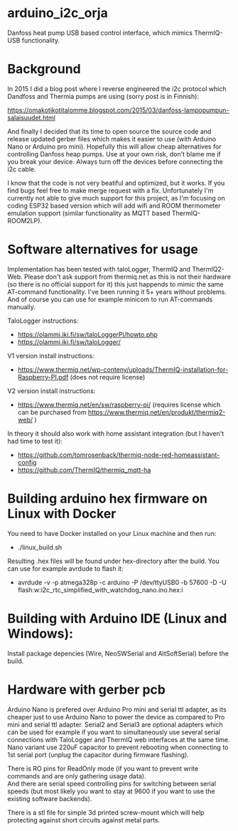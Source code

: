 # arduino_i2c_orja
Danfoss heat pump USB based control interface, which mimics ThermIQ-USB functionality.

# Background

In 2015 I did a blog post where I reverse engineered the i2c protocol which Dandfoss and Thermia pumps are using (sorry post is in Finnish):

https://omakotikotitalomme.blogspot.com/2015/03/danfoss-lampopumpun-salaisuudet.html    

And finally I decided that its time to open source the source code and release updated gerber files which makes it easier to use (with Arduino Nano or Arduino pro mini). Hopefully this will allow cheap alternatives for controlling Danfoss heap pumps. Use at your own risk, don't blame me if you break your device. Always turn off the devices before connecting the i2c cable.    

I know that the code is not very beatiful and optimized, but it works. If you find bugs feel free to make merge request with a fix. Unfortunately I'm currently not able to give much support for this project, as I'm focusing on coding ESP32 based version which will add wifi and ROOM thermometer emulation support (similar functionality as MQTT based ThermIQ-ROOM2LP).

# Software alternatives for usage

Implementation has been tested with taloLogger, ThermIQ and ThermIQ2-Web. Please don't ask support from thermiq.net as this is not their hardware (so there is no official support for it) this just happends to mimic the same AT-command functionality. I've been running it 5+ years without problems. And of course you can use for example minicom to run AT-commands manually.

TaloLogger instructions:    
- https://olammi.iki.fi/sw/taloLoggerPi/howto.php     
- https://olammi.iki.fi/sw/taloLogger/

V1 version install instructions:    
- https://www.thermiq.net/wp-conteny/uploads/ThermIQ-installation-for-Raspberry-PI.pdf  (does not require license)

V2 version install instructions:    
- https://www.thermiq.net/en/sw/raspberry-pi/ (requires license which can be purchased from https://www.thermiq.net/en/produkt/thermiq2-web/ )

In theory it should also work with home assistant integration (but I haven't had time to test it):    
- https://github.com/tomrosenback/thermiq-node-red-homeassistant-config    
- https://github.com/ThermIQ/thermiq_mqtt-ha

# Building arduino hex firmware on Linux with Docker

You need to have Docker installed on your Linux machine and then run:

- ./linux_build.sh    

Resulting .hex files will be found under hex-directory after the build. You can use for example avrdude to flash it:    
- avrdude -v -p atmega328p -c arduino -P /dev/ttyUSB0 -b 57600 -D -U flash:w:i2c_rtc_simplified_with_watchdog_nano.ino.hex:i

# Building with Arduino IDE (Linux and Windows):
Install package depencies (Wire, NeoSWSerial and AltSoftSerial) before the build.

# Hardware with gerber pcb

Arduino Nano is prefered over Arduino Pro mini and serial ttl adapter, as its cheaper just to use Arduino Nano to power the device as compared to Pro mini and serial ttl adapter. Serial2 and Serial3 are optional adapters which can be used for example if you want to simultaneously use several serial connections with TaloLogger and ThermIQ web interfaces at the same time. Nano variant use 220uF capacitor to prevent rebooting when connecting to 1st serial port (unplug the capacitor during firmware flashing).

There is RO pins for ReadOnly mode (if you want to prevent write commands and are only gathering usage data).    
And there are serial speed controlling pins for switching between serial speeds (but most likely you want to stay at 9600 if you want to use the existing software backends).

There is a stl file for simple 3d printed screw-mount which will help protecting against short circuits against metal parts.
